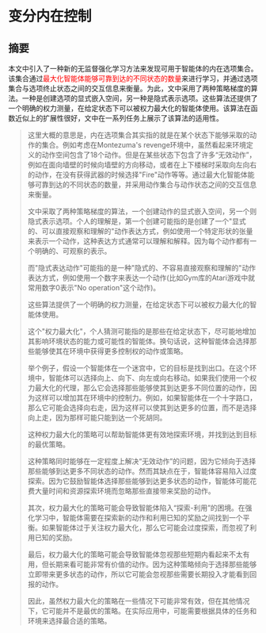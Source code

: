 # 变分内在控制

## 摘要

本文中引入了一种新的无监督强化学习方法来发现可用于智能体的内在选项集合。该集合通过<font color="red">最大化智能体能够可靠到达的不同状态的数量</font>来进行学习，并通过选项集合与选项终止状态之间的交互信息来衡量。为此，文中采用了两种策略梯度的算法。一种是创建选项的显式嵌入空间，另一种是隐式表示选项。这些算法还提供了一个明确的权力测量，在给定状态下可以被权力最大化的智能体使用。该算法在函数近似上的扩展性很好，文中在一系列任务上展示了该算法的适用性。

>这里大概的意思是，内在选项集合其实指的就是在某个状态下能够采取的动作的集合。例如考虑在Montezuma's revenge环境中，虽然看起来环境定义的动作空间包含了18个动作。但是在某些状态下包含了许多“无效动作”，例如在面向墙壁的时候向墙壁的方向移动，或者在上下楼梯时采取向左向右的动作，在没有获得武器的时候选择"Fire"动作等等。通过最大化智能体能够可靠到达的不同状态的数量，并采用动作集合与动作状态之间的交互信息来衡量。
>
>文中采取了两种策略梯度的算法，一个创建动作的显式嵌入空间，另一个则隐式表示选项。个人的理解是，第一个创建可能指的是创建了一个"显式的、可以直接观察和理解的"动作表达方式，例如使用一个特定形状的张量来表示一个动作，这种表达方式通常可以理解和解释。因为每个动作都有一个明确的、可观察的表示。
>
>而"隐式表达动作"可能指的是一种"隐式的、不容易直接观察和理解的"动作表达方式，例如使用一个数字来表达一个动作(比如Gym库的Atari游戏中就常用数字0表示"No operation"这个动作)。
>
>这些算法提供了一个明确的权力测量，在给定状态下可以被权力最大化的智能体使用。
>
>这个"权力最大化"，个人猜测可能指的是那些在给定状态下，尽可能地增加其影响环境状态的能力或可能性的智能体。换句话说，这种智能体会选择那些能够使其在环境中获得更多控制权的动作或策略。
>
>举个例子，假设一个智能体在一个迷宫中，它的目标是找到出口。在这个环境中，智能体可以选择向上、向下、向左或向右移动。如果我们使用一个权力最大化的代理，那么它会选择那些能够使其到达更多不同位置的动作，因为这样可以增加其在环境中的控制力。例如，如果智能体在一个十字路口，那么它可能会选择向右走，因为这样可以使其到达更多的位置，而不是选择向上走，因为那样可能只能到达一个死胡同。
>
>这种权力最大化的策略可以帮助智能体更有效地探索环境，并找到达到目标的最优策略。
>
>这种策略同时能够在一定程度上解决“无效动作”的问题，因为它倾向于选择那些能够到达更多不同状态的动作。然而其缺点在于，智能体容易陷入过度探索。因为它鼓励智能体选择那些能够到达更多状态的动作，智能体可能花费大量时间和资源探索环境而忽略那些直接带来奖励的动作。
>
>其次，权力最大化的策略可能会导致智能体陷入“探索-利用”的困境。在强化学习中，智能体需要在探索新的动作和利用已知的奖励之间找到一个平衡。如果智能体过于关注权力最大化，那么它可能会过度探索，而忽视了利用已知的奖励。
>
>最后，权力最大化的策略可能会导致智能体忽视那些短期内看起来不太有用，但长期来看可能非常有价值的动作。因为这种策略倾向于选择那些能够立即带来更多状态的动作，所以它可能会忽视那些需要长期投入才能看到回报的动作。
>
>因此，虽然权力最大化的策略在一些情况下可能非常有效，但在其他情况下，它可能并不是最优的策略。在实际应用中，可能需要根据具体的任务和环境来选择最合适的策略。